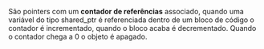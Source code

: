 São pointers com um **contador de referências** associado, quando uma variável do tipo shared_ptr é referenciada dentro de um bloco de código o contador é incrementado, quando o bloco acaba é decrementado.
Quando o contador chega a 0 o objeto é apagado.